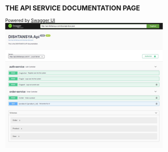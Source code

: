 ## THE API SERVICE DOCUMENTATION PAGE

Powered by [Swagger UI](https://swagger.io/tools/swagger-ui/)
![](images/dishtansya-api-documentation-page.jpg)
